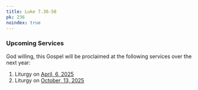 ```yaml
---
title: Luke 7.36-50
pk: 236
noindex: true
---
```


### Upcoming Services

God willing, this Gospel will be proclaimed at the following services over the next year:


1. Liturgy on [April,  6, 2025](https://orthocal.info/readings/gregorian/2025/04/06/)
1. Liturgy on [October, 13, 2025](https://orthocal.info/readings/gregorian/2025/10/13/)
